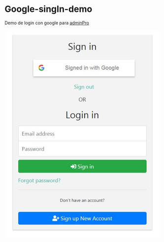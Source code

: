 # Google-singIn-demo

Demo de login con google para [adminPro](https://github.com/DarioZubaray/adminPro-angular)


<img src="Google Sing In - Demo.jpg" />
